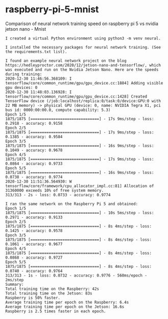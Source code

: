 # raspberry-pi-5-mnist
Comparison of neural network training speed on raspberry pi 5 vs nvidia jetson nano - Mnist 


    I created a virtual Python environment using python3 -m venv neural.

    I installed the necessary packages for neural network training. (See the requirements.txt list).

    I found an example neural network project on the blog https://hedleyproctor.com/2020/12/jetson-nano-and-tensorflow/, which was executed and run on the Nvidia Jetson Nano. Here are the speeds during training:
    2020-12-30 11:46:56.368109: I tensorflow/core/common_runtime/gpu/gpu_device.cc:1884] Adding visible gpu devices: 0
    2020-12-30 11:48:03.136928: I tensorflow/core/common_runtime/gpu/gpu_device.cc:1428] Created TensorFlow device (/job:localhost/replica:0/task:0/device:GPU:0 with 22 MB memory) -> physical GPU (device: 0, name: NVIDIA Tegra X1, pci bus id: 0000:00:00.0, compute capability: 5.3)
    Epoch 1/5
    1875/1875 [==============================] - 17s 9ms/step - loss: 0.2918 - accuracy: 0.9158
    Epoch 2/5
    1875/1875 [==============================] - 17s 9ms/step - loss: 0.1385 - accuracy: 0.9584
    Epoch 3/5
    1875/1875 [==============================] - 16s 9ms/step - loss: 0.1049 - accuracy: 0.9678
    Epoch 4/5
    1875/1875 [==============================] - 17s 9ms/step - loss: 0.0864 - accuracy: 0.9733
    Epoch 5/5
    1875/1875 [==============================] - 16s 9ms/step - loss: 0.0738 - accuracy: 0.9774
    2020-12-30 11:51:36.564930: W tensorflow/core/framework/cpu_allocator_impl.cc:81] Allocation of 31360000 exceeds 10% of free system memory.
    313/313 - 2s - loss: 0.0733 - accuracy: 0.9774

    I ran the same network on the Raspberry Pi 5 and obtained:
    Epoch 1/5
    1875/1875 [==============================] - 10s 5ms/step - loss: 0.2971 - accuracy: 0.9133
    Epoch 2/5
    1875/1875 [==============================] - 8s 4ms/step - loss: 0.1425 - accuracy: 0.9578
    Epoch 3/5
    1875/1875 [==============================] - 8s 4ms/step - loss: 0.1061 - accuracy: 0.9677
    Epoch 4/5
    1875/1875 [==============================] - 8s 4ms/step - loss: 0.0868 - accuracy: 0.9727
    Epoch 5/5
    1875/1875 [==============================] - 8s 4ms/step - loss: 0.0740 - accuracy: 0.9764
    313/313 - 1s - loss: 0.0732 - accuracy: 0.9776 - 560ms/epoch - 2ms/step
    Summary:
    Total training time on the Raspberry: 42s
    Total training time on the Jetson: 83s
    Raspberry is 50% faster.
    Average training time per epoch on the Raspberry: 6.4s
    Average training time per epoch on the Jetson: 16.6s
    Raspberry is 2.5 times faster in each epoch.
